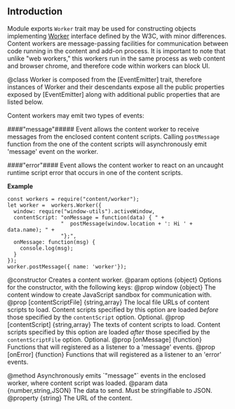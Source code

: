 <!-- contributed by Irakli Gozalishvili [gozala@mozilla.com] -->

Introduction
------------

Module exports `Worker` trait may be used for constructing objects
implementing [Worker] interface defined by the W3C, with minor differences.
Content workers are message-passing facilities for communication between
code running in the content and add-on process. It is important to note that
unlike "web workers," this workers run in the same process as web content and
browser chrome, and therefore code within workers can block UI.

[Worker]:http://www.w3.org/TR/workers/#worker

<api name="Worker">
@class
Worker is composed from the [EventEmitter] trait, therefore instances
of Worker and their descendants expose all the public properties
exposed by [EventEmitter] along with additional public properties that
are listed below.

Content workers may emit two types of events:

####"message"#####
Event allows the content worker to receive messages from the enclosed content
content scripts. Calling `postMessage` function from the one of the content
scripts will asynchronously emit 'message' event on the worker.

####"error"####
Event allows the content worker to react on an uncaught runtime script error
that occurs in one of the content scripts.

**Example**

    const workers = require("content/worker");
    let worker =  workers.Worker({
      window: require("window-utils").activeWindow,
      contentScript: "onMessage = function(data) { " +
                     "  postMessage(window.location + ': Hi ' + data.name); " +
                     "};",
      onMessage: function(msg) {
        console.log(msg);
      }
    });
    worker.postMessage({ name: 'worker'});

[EventEmitter]:#module/api-utils/events
<api name="Worker">
@constructor
Creates a content worker.
@param options {object}
Options for the constructor, with the following keys:
  @prop window {object}
    The content window to create JavaScript sandbox for communication with.
  @prop [contentScriptFile] {string,array}
    The local file URLs of content scripts to load.  Content scripts specified
    by this option are loaded *before* those specified by the `contentScript`
    option. Optional.
  @prop [contentScript] {string,array}
    The texts of content scripts to load.  Content scripts specified by this
    option are loaded *after* those specified by the `contentScriptFile` option.
    Optional.
  @prop [onMessage] {function}
    Functions that will registered as a listener to a 'message' events.
  @prop [onError] {function}
    Functions that will registered as a listener to an 'error' events.
</api>

<api name="postMessage">
@method
Asynchronously emits `"message"` events in the enclosed worker, where content
script was loaded.
@param data {number,string,JSON}
The data to send. Must be stringifiable to JSON.
</api>

<api name="url">
@property {string}
The URL of the content.
</api>

</api>

